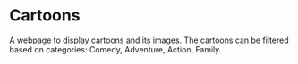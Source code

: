 # Cartoons
A webpage to display cartoons and its images. The cartoons can be filtered based on categories: Comedy, Adventure, Action, Family.
